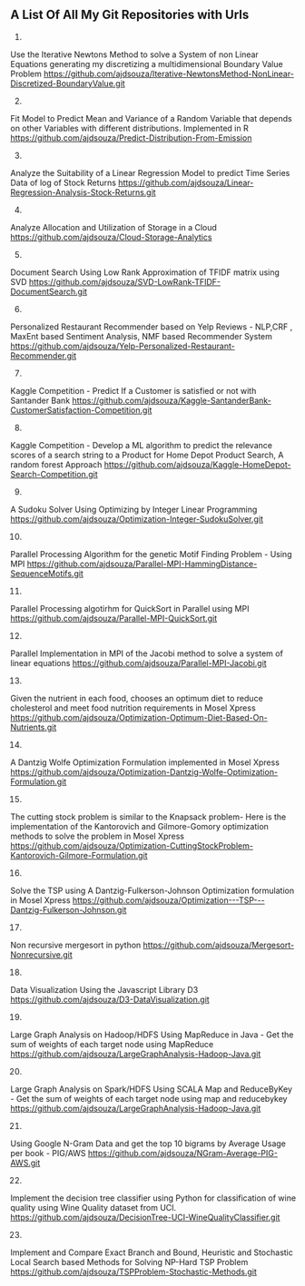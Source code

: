 A List Of All My Git Repositories with Urls
-------------------------------------------

1.
Use the Iterative Newtons Method to solve a System of non Linear Equations generating my discretizing a multidimensional Boundary Value Problem 
https://github.com/ajdsouza/Iterative-NewtonsMethod-NonLinear-Discretized-BoundaryValue.git



2.
Fit Model to Predict Mean and Variance of a Random Variable that depends on other Variables with different distributions. Implemented in R 
https://github.com/ajdsouza/Predict-Distribution-From-Emission



3.
Analyze the Suitability of a Linear Regression Model to predict Time Series Data of log of Stock Returns 
https://github.com/ajdsouza/Linear-Regression-Analysis-Stock-Returns.git

4.
Analyze Allocation and Utilization of Storage in a Cloud
https://github.com/ajdsouza/Cloud-Storage-Analytics


5.
Document Search Using Low Rank Approximation of TFIDF matrix using SVD 
https://github.com/ajdsouza/SVD-LowRank-TFIDF-DocumentSearch.git


6.
Personalized Restaurant Recommender based on Yelp Reviews - NLP,CRF , MaxEnt based Sentiment Analysis, NMF based Recommender System
https://github.com/ajdsouza/Yelp-Personalized-Restaurant-Recommender.git

7.
Kaggle Competition - Predict If a Customer is satisfied or not with Santander Bank
https://github.com/ajdsouza/Kaggle-SantanderBank-CustomerSatisfaction-Competition.git


8.
Kaggle Competition - Develop a ML algorithm to predict the relevance scores of a search string to a Product for Home Depot Product Search, A random forest Approach
https://github.com/ajdsouza/Kaggle-HomeDepot-Search-Competition.git


9.
A Sudoku Solver Using Optimizing by Integer Linear Programming
https://github.com/ajdsouza/Optimization-Integer-SudokuSolver.git


10.
Parallel Processing Algorithm for the genetic Motif Finding Problem - Using MPI
https://github.com/ajdsouza/Parallel-MPI-HammingDistance-SequenceMotifs.git



11.
Parallel Processing  algotirhm for QuickSort in Parallel using MPI
https://github.com/ajdsouza/Parallel-MPI-QuickSort.git



12.
Parallel Implementation in MPI of the Jacobi method to solve a system of linear equations
https://github.com/ajdsouza/Parallel-MPI-Jacobi.git


13.
Given the nutrient in each food, chooses an optimum diet to reduce cholesterol and meet food nutrition requirements in Mosel Xpress
https://github.com/ajdsouza/Optimization-Optimum-Diet-Based-On-Nutrients.git



14.
A Dantzig Wolfe Optimization Formulation  implemented in Mosel Xpress
https://github.com/ajdsouza/Optimization-Dantzig-Wolfe-Optimization-Formulation.git



15.
The cutting stock problem is similar to the Knapsack problem- Here is the implementation of the Kantorovich and Gilmore-Gomory optimization methods to solve the problem in Mosel Xpress
https://github.com/ajdsouza/Optimization-CuttingStockProblem-Kantorovich-Gilmore-Formulation.git



16.
Solve the TSP using A Dantzig-Fulkerson-Johnson Optimization formulation in Mosel Xpress
https://github.com/ajdsouza/Optimization---TSP---Dantzig-Fulkerson-Johnson.git


17.
Non recursive mergesort in python
https://github.com/ajdsouza/Mergesort-Nonrecursive.git



18.
Data Visualization Using the Javascript Library D3
https://github.com/ajdsouza/D3-DataVisualization.git




19.
Large Graph Analysis on Hadoop/HDFS Using MapReduce in Java - Get the sum of weights of each target node using MapReduce
https://github.com/ajdsouza/LargeGraphAnalysis-Hadoop-Java.git




20.
Large Graph Analysis on Spark/HDFS Using SCALA Map and ReduceByKey - Get the sum of weights of each target node using map and reducebykey
https://github.com/ajdsouza/LargeGraphAnalysis-Hadoop-Java.git



21.
Using Google N-Gram Data and get the top 10 bigrams by Average Usage per book - PIG/AWS 
https://github.com/ajdsouza/NGram-Average-PIG-AWS.git





22.
Implement the decision tree classifier using Python for classification of wine quality using Wine Quality dataset from UCI. 
https://github.com/ajdsouza/DecisionTree-UCI-WineQualityClassifier.git





23.
Implement and Compare Exact Branch and Bound, Heuristic  and Stochastic Local Search based Methods for Solving NP-Hard TSP Problem
https://github.com/ajdsouza/TSPProblem-Stochastic-Methods.git
